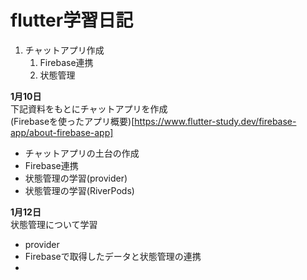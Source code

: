 # flutter学習日記

1. チャットアプリ作成  
    1. Firebase連携
    1. 状態管理

__1月10日__  
下記資料をもとにチャットアプリを作成  
(Firebaseを使ったアプリ概要)[https://www.flutter-study.dev/firebase-app/about-firebase-app]  
- チャットアプリの土台の作成
- Firebase連携
- 状態管理の学習(provider)
- 状態管理の学習(RiverPods)

__1月12日__  
状態管理について学習
- provider
- Firebaseで取得したデータと状態管理の連携
- 
